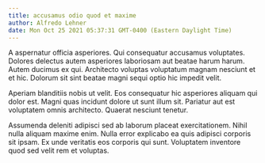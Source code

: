 ```yaml
---
title: accusamus odio quod et maxime
author: Alfredo Lehner
date: Mon Oct 25 2021 05:37:31 GMT-0400 (Eastern Daylight Time)
---
```

A aspernatur officia asperiores. Qui consequatur accusamus voluptates. Dolores delectus autem asperiores laboriosam aut beatae harum harum. Autem ducimus ex qui. Architecto voluptas voluptatum magnam nesciunt et et hic. Dolorum sit sint beatae magni sequi optio hic impedit velit.

 Aperiam blanditiis nobis ut velit. Eos consequatur hic asperiores aliquam qui dolor est. Magni quas incidunt dolore ut sunt illum sit. Pariatur aut est voluptatem omnis architecto. Quaerat nesciunt tenetur.

 Assumenda deleniti adipisci sed ab laborum placeat exercitationem. Nihil nulla aliquam maxime enim. Nulla error explicabo ea quis adipisci corporis sit ipsam. Ex unde veritatis eos corporis qui sunt. Voluptatem inventore quod sed velit rem et voluptas.